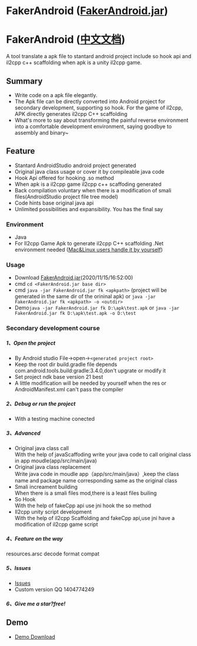 # FakerAndroid ([FakerAndroid.jar](https://github.com/Efaker/FakerAndroid/releases))

# FakerAndroid ([中文文档](https://github.com/Efaker/FakerAndroid/blob/main/CHINESE.md))
A tool translate a apk file to stantard android project include so hook api and il2cpp c++ scaffolding when apk is a unity il2cpp game.
## Summary
- Write code on a apk file elegantly.
- The Apk file can be directly converted into Android project for secondary development, supporting so hook. For the game of il2cpp, APK directly generates il2cpp C++ scaffolding
- What's more to say about transforming the painful reverse environment into a comfortable development environment, saying goodbye to assembly and binary~ 
## Feature
- Stantard AndroidStudio android project generated
- Original java class usage or cover it by compileable java code
- Hook Api offered for hooking .so method 
- When apk is a il2cpp game il2cpp c++ scaffoding generated
- Back compilation voluntary when there is a modification of smali files(AndroidStudio project file tree model)
- Code hints base original java api
- Unlimited possibilities and expansibility. You has the final say
### Environment
- Java
- For Il2cpp Game Apk to generate il2cpp C++ scaffolding .Net environment needed ([Mac&Linux users handle it by yourself](https://dotnet.microsoft.com/download/dotnet/5.0)) 
### Usage
- Download [FakerAndroid.jar](https://github.com/Efaker/FakerAndroid/releases)(2020/11/15/16:52:00)
- cmd ```cd <FakerAndroid.jar base dir>``` 
- cmd ```java -jar FakerAndroid.jar fk <apkpath>``` (project will be generated in the same dir of the orininal apk) or ```java -jar FakerAndroid.jar fk <apkpath> -o <outdir>```
- Demo```java -jar FakerAndroid.jar fk D:\apk\test.apk``` or ```java -jar FakerAndroid.jar fk D:\apk\test.apk -o D:\test```
### Secondary development course
##### 1、Open the project
- By Android studio File->open->```<generated project root>```
- Keep the root dir build.gradle file depends com.android.tools.build:gradle:3.4.0,don't upgrate or modify it
- Set project ndk base version 21 best
- A little modification will be needed by yourself when the res or AndroidManifest.xml can't pass the compiler 
##### 2、Debug or run the project
- With a testing machine conected
##### 3、Advanced
- Original java class call  
  With the help of javaScaffoding write your java code to call original class in app moudle(app/src/main/java) 
- Original java class replacement      
  Write java code in moudle app（app/src/main/java）,keep the class name and package name corresponding same as the original class
- Smali increament building  
  When there is a smali files mod,there is a least files builing 
- So Hook  
  With the help of fakeCpp api use jni hook the so method
- Il2cpp unity script development  
  With the help of il2cpp Scaffolding and fakeCpp api,use jni have a modification of il2cpp game script
##### 4、Feature on the way
  resources.arsc decode format compat 
##### 5、Issues
- [Issues](https://github.com/Efaker/FakerAndroid/issues)
- Custom version QQ 1404774249
##### 6、Give me a star?free!           
## Demo 
- [Demo Download](https://github.com/Efaker/FakerAndroid-Demos/releases/tag/BasicDemo1)








        
        
        
        
        
      
                
 








